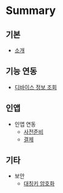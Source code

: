 # Summary

## 기본
* [소개](README.md)

## 기능 연동
* [디바이스 정보 조회](function/device/info.md)

## 인앱
* 인앱 연동
  * [사전준비](function/iap/start.md)
  * [결제](function/iap/process.md)

## 기타
* 보안
  * [대칭키 암호화](function/crypto.md) 
    

